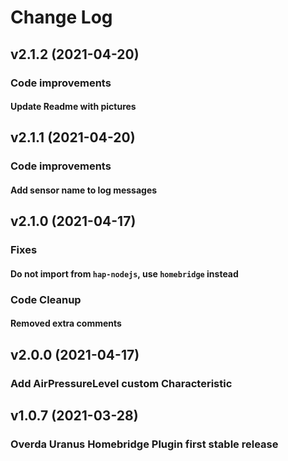 # Change Log

## v2.1.2 (2021-04-20)

### Code improvements
#### Update Readme with pictures

## v2.1.1 (2021-04-20)

### Code improvements
#### Add sensor name to log messages

## v2.1.0 (2021-04-17)

### Fixes
#### Do not import from `hap-nodejs`, use `homebridge` instead

### Code Cleanup
#### Removed extra comments

## v2.0.0 (2021-04-17)

### Add AirPressureLevel custom Characteristic

## v1.0.7 (2021-03-28)

### Overda Uranus Homebridge Plugin first stable release
